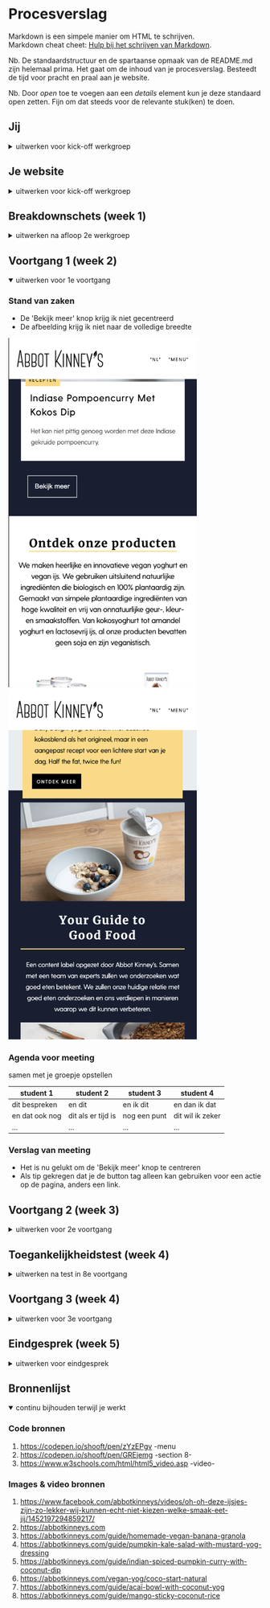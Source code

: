 # Procesverslag
Markdown is een simpele manier om HTML te schrijven.  
Markdown cheat cheet: [Hulp bij het schrijven van Markdown](https://github.com/adam-p/markdown-here/wiki/Markdown-Cheatsheet).

Nb. De standaardstructuur en de spartaanse opmaak van de README.md zijn helemaal prima. Het gaat om de inhoud van je procesverslag. Besteedt de tijd voor pracht en praal aan je website.

Nb. Door *open* toe te voegen aan een *details* element kun je deze standaard open zetten. Fijn om dat steeds voor de relevante stuk(ken) te doen.





## Jij

<details>
<summary>uitwerken voor kick-off werkgroep</summary>

### Auteur:
Larissa Hartsteen

#### Je startniveau:
Blauw

#### Je focus:
Surface Plane
 
</details>





## Je website

<details>
<summary>uitwerken voor kick-off werkgroep</summary>

### Je opdracht:
https://abbotkinneys.com/nl/

#### Screenshot(s) van de eerste pagina (small screen): 
Home pagina  
<img src="images/screenshot_homepagina.png" width="375px" alt="home pagina">

#### Screenshot(s) van de tweede pagina (small screen):
Product pagina   
<img src="images/screenshot_productpagina.png" width="375px" alt="product pagina">
 
</details>



## Breakdownschets (week 1)

<details>
<summary>uitwerken na afloop 2e werkgroep</summary>

### de hele pagina: 
<!-- <img src="images/dummy-plaatje.jpg" width="375px" alt="breakdown van de hele pagina"> -->
<img src="images/screenshot_homepagina_verdeeld.png" width="375px" alt="breakdown van de hele home pagina">
<img src="images/screenshot_productpagina_verdeeld.png" width="375px" alt="breakdown van een product pagina">

### dynamisch deel: 
<img src="images/screenshot_menu.png" width="375px" alt="screenshot van menu">

</details>





## Voortgang 1 (week 2)

<details open>
<summary>uitwerken voor 1e voortgang</summary>

### Stand van zaken
- De 'Bekijk meer' knop krijg ik niet gecentreerd
- De afbeelding krijg ik niet naar de volledige breedte

<img src="images/screenshot_bekijkmeer_centreren.png" width="375px" alt="bekijk meer knop niet gecentreerd">
<img src="images/screenshot_afbeelding_breedte.png" width="375px" alt="afbeelding neemt niet de volledige breedte">



### Agenda voor meeting
samen met je groepje opstellen

| student 1      | student 2          | student 3    | student 4        |
| ---            | ---                | ---          | ---              |
| dit bespreken  | en dit             | en ik dit    | en dan ik dat    |
| en dat ook nog | dit als er tijd is | nog een punt | dit wil ik zeker |
| ...            | ...                | ...          | ...              |


### Verslag van meeting
- Het is nu gelukt om de 'Bekijk meer' knop te centreren
- Als tip gekregen dat je de button tag alleen kan gebruiken voor een actie op de pagina, anders een link.

</details>





## Voortgang 2 (week 3)

<details>
<summary>uitwerken voor 2e voortgang</summary>

### Stand van zaken
Dit ging goed:
- 2e pagina bijna klaar
- Animatie's toegevoegd aan website
- Begin gemaakt aan de dark-mode
<img src="images/Schermafbeelding_animaties.png" width="375px" alt="Animatie's toegevoegd aan website">

Dit was lastig:
- Het lukt niet om het logo op de 2e pagina kleiner te maken
- Ik wil een ander logo voor de dark-mode, dit is nog niet gelukt
<img src="images/Schermafbeelding_logo_groot.png" width="375px" alt="Logo op de 2e pagina te groot">
<img src="images/Schermafbeelding_logo_wit.png" width="375px" alt="Ander logo voor de dark-mode">



### Agenda voor meeting
samen met je groepje opstellen
| Anneke            |Yeliz              | Larissa           | Linsey            |
| ---               | ---               | ---               | ---               |
| Niets vragen maar | Vragen welke 2e   | Hoe verander je   | ?                 |
| misschien tijdens | pagina beter is   | het logo voor de  |                   |
| call wel          | om te maken       | dark-mode?        |                   |

### Verslag van meeting
hier na afloop snel de uitkomsten van de meeting vastleggen

- Het is is nu gelukt om het logo wit te krijgen in plaats van de afbeelding de hoeven veranderen
- In de les kijken hoe deze kleiner gemaakt kan worden

</details>





## Toegankelijkheidstest (week 4)

<details>
<summary>uitwerken na test in 8e voortgang</summary>

### Bevindingen
Lijst met je bevindingen die in de test naar voren kwamen:
- Kleine knopjes zijn niet toegankelijk
- Hoge contrasten zijn nodig voor mensen met kleurenblindheid
- Een kleine font-size is niet toegankelijk genoeg


#### Kleine knopjes zijn niet toegankelijk
Met het spasme/parkinson apparaat was het op de eerste stand goed te doen om op de knoppen te klikken, op de linkjes in de tekst ging dit lastiger. Op de hogere standen was het lastig om op deze te klikken. 

Dit kan opgelost worden door de knoppen en linkjes wat groter te maken. Door padding toe te voegen wordt de ruimte om te klikken groter. 


#### Hoge contrasten zijn nodig voor mensen met kleurenblindheid 
Met de 'color #0779P' bril was alles goed te zien en het contrast tussen de kleuren was prima. Met de 'low contrast' bril was het lastig om het zwart op een gele achtergrond te zien, dit was vooral bij de icoontjes onder de ingrediënten lijst (in dark-mode).

Dit kan opgelost worden door de website door een contrast checker te halen en de moeilijk zichtbare onderdelen van kleur te veranderen.


#### Een kleine font-size is niet toegankelijk genoeg
Ik heb met de 'peripheral field loss #0775p' bril getest. De testperoon kon de tekst met deze bril duidelijk lezen. Ook heb ik ook met de 'central field loss AMD #200774' bril getest. Hiermee was het moeilijker om de tekst te lezen, dit was lastig om te testen, omdat je er nu zelf omheen kan kijken. Verder heb ik de 'combined loss diabetic eye disease #200773' bril gebruikt. Hiermee kon de testpersoon de tekst goed lezen en was hier niets op aan te merken.

Dit kan opgelost worden door een functie aan de webite toe te voegen waarmee de gebruiker de grootte van de tekst kan wijzigen.


#### 
Hier korte omschrijving (met indien nodig een afbeelding)

Hier een omschrijving van hoe het opgelost kan worden (met indien nodig een afbeelding)

</details>





## Voortgang 3 (week 4)

<details>
<summary>uitwerken voor 3e voortgang</summary>

### Stand van zaken
Dit ging goed:
- Dark-mode is af en is nu efficienter aangesproken in de @media
- Het is gelukt om het logo op de 2e pagina kleiner te maken en veranderd nu mee in kleur met de dark-mode

Dit was lastig:
- De footer is versprongen op de 2e pagina
- Ik moet de surface plane nog wat verder uitwerken
<img src="images/Schermafbeelding_footer.png" width="375px" alt="De footer is versprongen op de 2e pagina">

### Agenda voor meeting
samen met je groepje opstellen

| Anneke            |Yeliz              | Larissa           | Linsey            |
| ---               | ---               | ---               | ---               |
| Wil vragen of er  | Vragen of het     | Heeft probleem    | Wil ook tips      |
| handige tips zijn | hamburgermenu     | dat de footer is  | krijgen over hoe  |
| om je css netter  | onder de DOM      | versprongen op de | je je css netter  |
| te maken          | manipulatie valt  | tweede pagina     | kan maken         |


### Verslag van meeting
hier na afloop snel de uitkomsten van de meeting vastleggen

- Het probleem van mijn footer die versprongen was is opgelost
- Wij hebben een aantal tips gekregen over hoe wij onze css netter kunnen maken 

</details>





## Eindgesprek (week 5)

<details>
<summary>uitwerken voor eindgesprek</summary>

### Stand van zaken
hier dit ging goed & dit was lastig (neem ook screenshots op van delen van je website en code)

### Screenshot(s)

hier screenshot(s) van je eindresultaat

</details>





## Bronnenlijst

<details open>
<summary>continu bijhouden terwijl je werkt</summary>

### Code bronnen
1. https://codepen.io/shooft/pen/zYzEPgv -menu
2. https://codepen.io/shooft/pen/GREjemg -section 8-
3. https://www.w3schools.com/html/html5_video.asp -video-


### Images & video bronnen
1. https://www.facebook.com/abbotkinneys/videos/oh-oh-deze-ijsjes-zijn-zo-lekker-wij-kunnen-echt-niet-kiezen-welke-smaak-eet-jij/1452197294859217/
2. https://abbotkinneys.com
3. https://abbotkinneys.com/guide/homemade-vegan-banana-granola
4. https://abbotkinneys.com/guide/pumpkin-kale-salad-with-mustard-yog-dressing
5. https://abbotkinneys.com/guide/indian-spiced-pumpkin-curry-with-coconut-dip
6. https://abbotkinneys.com/vegan-yog/coco-start-natural
7. https://abbotkinneys.com/guide/acaï-bowl-with-coconut-yog
8. https://abbotkinneys.com/guide/mango-sticky-coconut-rice

</details>